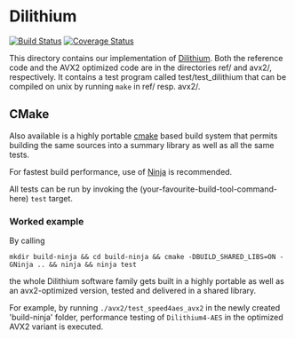 # Dilithium

[![Build Status](https://travis-ci.org/pq-crystals/dilithium.svg?branch=master)](https://travis-ci.org/pq-crystals/dilithium) [![Coverage Status](https://coveralls.io/repos/github/pq-crystals/dilithium/badge.svg?branch=master)](https://coveralls.io/github/pq-crystals/dilithium?branch=master)

This directory contains our implementation of [Dilithium](https://eprint.iacr.org/2017/633). Both the reference code and the AVX2 optimized code are in the directories ref/ and avx2/, respectively. It contains a test program called test/test_dilithium that can be compiled on unix by running `make` in ref/ resp. avx2/.

## CMake

Also available is a highly portable [cmake](https://cmake.org) based build system that permits building the same sources into a summary library as well as all the same tests.

For fastest build performance, use of [Ninja](https://ninja-build.org) is recommended.

All tests can be run by invoking the (your-favourite-build-tool-command-here) `test` target.

### Worked example

By calling 
```
mkdir build-ninja && cd build-ninja && cmake -DBUILD_SHARED_LIBS=ON -GNinja .. && ninja && ninja test
```

the whole Dilithium software family gets built in a highly portable as well as an avx2-optimized version, tested and delivered in a shared library.

For example, by running `./avx2/test_speed4aes_avx2` in the newly created 'build-ninja' folder, performance testing of `Dilithium4-AES` in the optimized AVX2 variant is executed.
